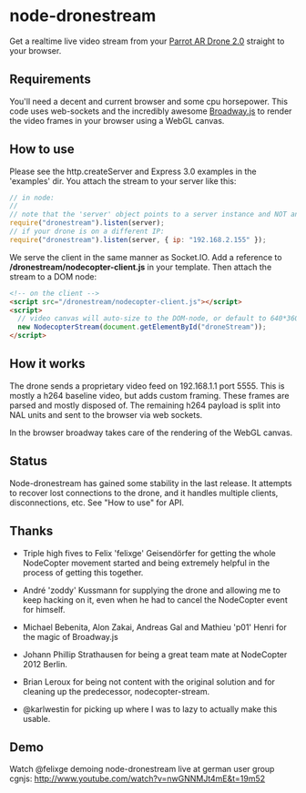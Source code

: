 # node-dronestream

Get a realtime live video stream from your
[Parrot AR Drone 2.0](http://ardrone2.parrot.com/) straight to your browser.

## Requirements

You'll need a decent and current browser and some cpu horsepower.
This code uses web-sockets and the incredibly awesome
[Broadway.js](https://github.com/mbebenita/Broadway) to render the video frames
in your browser using a WebGL canvas.

## How to use

Please see the http.createServer and Express 3.0 examples in the 'examples' dir.
You attach the stream to your server like this:
```javascript
// in node:
//
// note that the 'server' object points to a server instance and NOT an express app.
require("dronestream").listen(server); 
// if your drone is on a different IP:
require("dronestream").listen(server, { ip: "192.168.2.155" });
```

We serve the client in the same manner as Socket.IO. Add a reference to 
**/dronestream/nodecopter-client.js** in your template. Then attach the stream to a DOM node:
```html
<!-- on the client -->
<script src="/dronestream/nodecopter-client.js"></script>
<script>
  // video canvas will auto-size to the DOM-node, or default to 640*360 if no size is set.
  new NodecopterStream(document.getElementById("droneStream"));
</script>
```

## How it works

The drone sends a proprietary video feed on 192.168.1.1 port 5555. This is
mostly a h264 baseline video, but adds custom framing. These frames are parsed
and mostly disposed of. The remaining h264 payload is split into NAL units and
sent to the browser via web sockets.

In the browser broadway takes care of the rendering of the WebGL canvas.

## Status

Node-dronestream has gained some stability in the last release. It attempts 
to recover lost connections to the drone, and it handles multiple clients, 
disconnections, etc. See "How to use" for API.

## Thanks

- Triple high fives to Felix 'felixge' Geisendörfer for getting the whole
  NodeCopter movement started and being extremely helpful in the process of
  getting this together.

- André 'zoddy' Kussmann for supplying the drone and allowing me to keep
  hacking on it, even when he had to cancel the NodeCopter event for himself.

- Michael Bebenita, Alon Zakai, Andreas Gal and Mathieu 'p01' Henri for the
  magic of Broadway.js

- Johann Phillip Strathausen for being a great team mate at NodeCopter 2012
  Berlin.

- Brian Leroux for being not content with the original solution and for
  cleaning up the predecessor, nodecopter-stream.

- @karlwestin for picking up where I was to lazy to actually make this usable.

## Demo

Watch @felixge demoing node-dronestream live at german user group cgnjs:
http://www.youtube.com/watch?v=nwGNNMJt4mE&t=19m52
